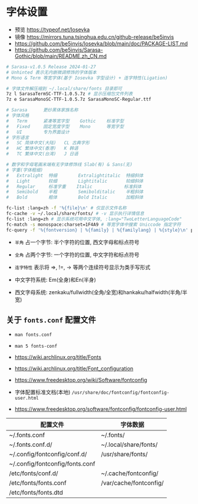 # 字体设置

- 预览 https://typeof.net/Iosevka
- 镜像 https://mirrors.tuna.tsinghua.edu.cn/github-release/be5invis
- https://github.com/be5invis/Iosevka/blob/main/doc/PACKAGE-LIST.md
- https://github.com/be5invis/Sarasa-Gothic/blob/main/README.zh_CN.md

```bash
# Sarasa-v1.0.5 Release 2024-01-27
# Unhinted 表示无内嵌微调修饰的字体版本
# Mono & Term 等宽字体(基于 Iosevka 字型设计) + 连字特性(Ligation)

# 字体文件解压缩到 ~/.local/share/fonts 目录即可
7z l SarasaTermSC-TTF-1.0.5.7z # 显示压缩包文件列表
7z e SarasaMonoSC-TTF-1.0.5.7z SarasaMonoSC-Regular.ttf

# Sarasa      更纱黑体家族名称
# 字体风格
#   Term      紧凑等宽字型    Gothic    标准字型
#   Fixed     固定宽度字型    Mono      等宽字型
#   UI        专为界面设计
# 字形语言
#   SC 简体中文(大陆)   CL 古典字形
#   HC 繁体中文(香港)   K 韩语
#   TC 繁体中文(台湾)   J 日语

# 数字和字母笔画末端有无字体修饰线 Slab(有) & Sans(无)
# 字重(字体粗细)
#   Extralight  特细        Extralightitalic  特细斜体
#   Light       较细        Lightitalic       较细斜体
#   Regular     标准字重    Italic            标准斜体
#   Semibold    半粗        Semibolditalic    半粗斜体
#   Bold        粗体        Bold Italic       加粗斜体

fc-list :lang=zh -f '%{file}\n' # 仅显示文件名称
fc-cache -v ~/.local/share/fonts/ # -v 显示执行详情信息
fc-list :lang=zh # 显示系统可用中文字体, :lang="TwoLetterLanguageCode"
fc-match -s monospace:charset=1F4A9 # 等宽字体中搜索 Uniccode 指定字符
fc-query -f '%{fontversion} | %{family} | %{familylang} | %{style}\n' path/to/x.ttf
```

- `半角` 占一个字节: 半个字符的位置, 西文字母和标点符号
- `全角` 占两个字节: 一个字符的位置, 中文字符和标点符号
- `连字特性` 表示将 =>, !=, -> 等两个连续符号显示为类手写形式

- 中文字符系统: Em(全身)和En(半身)
- 西文字母系统: zenkaku/fullwidth(全角/全宽)和hankaku/halfwidth(半角/半宽)

## 关于 `fonts.conf` 配置文件

- `man fonts.conf`
- `man 5 fonts-conf`

- https://wiki.archlinux.org/title/Fonts
- https://wiki.archlinux.org/title/Font_configuration
- https://www.freedesktop.org/wiki/Software/fontconfig

- 字体配置标准文档(本地) `/usr/share/doc/fontconfig/fontconfig-user.html`
- https://www.freedesktop.org/software/fontconfig/fontconfig-user.html

| 配置文件 | 字体数据 |
| -------- | -------- |
| ~/.fonts.conf                      | ~/.fonts/              |
| ~/.fonts.conf.d/                   | ~/.local/share/fonts/  |
| ~/.config/fontconfig/conf.d/       | /usr/share/fonts/      |
| ~/.config/fontconfig/fonts.conf    |                        |
| /etc/fonts/conf.d/                 | ~/.cache/fontconfig/   |
| /etc/fonts/fonts.conf              | /var/cache/fontconfig/ |
| /etc/fonts/fonts.dtd               |                        |
